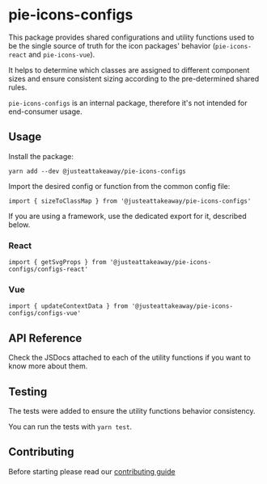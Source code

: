 # pie-icons-configs

This package provides shared configurations and utility functions used to be the single source of truth for the icon packages' behavior (`pie-icons-react` and `pie-icons-vue`).

It helps to determine which classes are assigned to different component sizes and ensure consistent sizing according to the pre-determined shared rules.

`pie-icons-configs` is an internal package, therefore it's not intended for end-consumer usage.

## Usage

Install the package:

`yarn add --dev @justeattakeaway/pie-icons-configs`

Import the desired config or function from the common config file:

`import { sizeToClassMap } from '@justeattakeaway/pie-icons-configs'`

If you are using a framework, use the dedicated export for it, described below.

### React

`import { getSvgProps } from '@justeattakeaway/pie-icons-configs/configs-react'`

### Vue

`import { updateContextData } from '@justeattakeaway/pie-icons-configs/configs-vue'`


## API Reference

Check the JSDocs attached to each of the utility functions if you want to know more about them.

## Testing

The tests were added to ensure the utility functions behavior consistency.

You can run the tests with `yarn test`.


## Contributing

Before starting please read our [contributing guide](https://vue.pie.design/?path=/story/documentation-getting-started-contributing--page)
